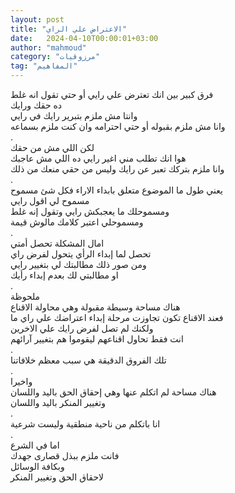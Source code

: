 ```yaml
---
layout: post
title: "الاعتراض علي الراي"
date:   2024-04-10T00:00:01+03:00
author: "mahmoud"
category: "مرزوقيات"
tag: "المفاهيم"
---
```



فرق كبير بين انك تعترض علي رايي أو حتي تقول انه
غلط  
ده حقك ورايك  
وانتا مش ملزم بتبرير رايك في رايي  
وانا مش ملزم بقبوله أو حتي احترامه وان كنت ملزم
بسماعه  
.  
لكن اللي مش من حقك  
هوا انك تطلب مني اغير رايي ده اللي مش عاجبك  
وانا ملزم بتركك تعبر عن رايك وليس من حقي منعك من
ذلك  
.  
يعني طول ما الموضوع متعلق بابداء الاراء فكل شئ
مسموح  
مسموح لي اقول رايي  
ومسموحلك ما يعجبكش رايي وتقول إنه غلط  
ومسموحلي اعتبر كلامك مالوش قيمة  
.  
امال المشكلة تحصل أمتي  
تحصل لما إبداء الرأي يتحول لفرض راي  
ومن صور ذلك مطالبتك لي بتغيير رايي  
او مطالبتي لك بعدم إبداء رأيك  
.  
ملحوظة  
هناك مساحة وسيطة مقبولة وهي محاولة الاقناع  
فعند الاقناع تكون تجاوزت مرحلة إبداء اعتراضك علي راي
ما  
ولكنك لم تصل لفرض رايك علي الاخرين  
انت فقط تحاول اقناعهم ليقوموا هم بتغيير آرائهم  
.  
تلك الفروق الدقيقة هي سبب معظم خلافاتنا  
.  
واخيرا  
هناك مساحة لم اتكلم عنها وهي إحقاق الحق باليد
واللسان  
وتغيير المنكر باليد واللسان  
.  
انا باتكلم من ناحية منطقية وليست شرعية  
.  
اما في الشرع  
فانت ملزم ببذل قصارى جهدك  
وبكافة الوسائل  
لاحقاق الحق وتغيير المنكر
